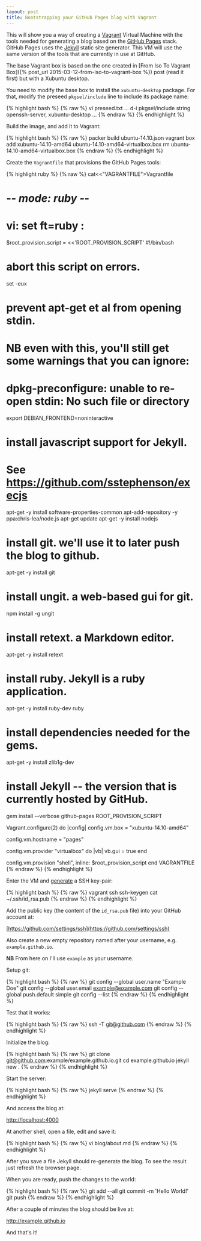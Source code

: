 ```yaml
---
layout: post
title: Bootstrapping your GitHub Pages blog with Vagrant
---
```


This will show you a way of creating a [Vagrant](https://www.vagrantup.com/) Virtual Machine with the tools needed for generating a blog based on the [GitHub Pages](https://pages.github.com/) stack. GitHub Pages uses the [Jekyll](http://jekyllrb.com/) static site generator. This VM will use the same version of the tools that are currently in use at GitHub.

<!--MORE-->

The base Vagrant box is based on the one created in [From Iso To Vagrant Box]({% post_url 2015-03-12-from-iso-to-vagrant-box %}) post (read it first) but with a Xubuntu desktop.

You need to modify the base box to install the `xubuntu-desktop` package. For that, modify the preseed `pkgsel/include` line to include its package name:

{% highlight bash %}
{% raw %}
  vi preseed.txt
...
d-i pkgsel/include string openssh-server, xubuntu-desktop
...
{% endraw %}
{% endhighlight %}


Build the image, and add it to Vagrant:

{% highlight bash %}
{% raw %}
packer build ubuntu-14.10.json
vagrant box add xubuntu-14.10-amd64 ubuntu-14.10-amd64-virtualbox.box
rm ubuntu-14.10-amd64-virtualbox.box
{% endraw %}
{% endhighlight %}


Create the `Vagrantfile` that provisions the GitHub Pages tools:

{% highlight ruby %}
{% raw %}
cat<<"VAGRANTFILE">Vagrantfile
# -*- mode: ruby -*-
# vi: set ft=ruby :

$root_provision_script = <<'ROOT_PROVISION_SCRIPT'
#!/bin/bash
# abort this script on errors.
set -eux

# prevent apt-get et al from opening stdin.
# NB even with this, you'll still get some warnings that you can ignore:
#     dpkg-preconfigure: unable to re-open stdin: No such file or directory
export DEBIAN_FRONTEND=noninteractive

# install javascript support for Jekyll.
# See https://github.com/sstephenson/execjs
apt-get -y install software-properties-common
apt-add-repository -y ppa:chris-lea/node.js
apt-get update
apt-get -y install nodejs

# install git. we'll use it to later push the blog to github.
apt-get -y install git

# install ungit. a web-based gui for git.
npm install -g ungit

# install retext. a Markdown editor.
apt-get -y install retext

# install ruby. Jekyll is a ruby application.
apt-get -y install ruby-dev ruby

# install dependencies needed for the gems.
apt-get -y install zlib1g-dev

# install Jekyll -- the version that is currently hosted by GitHub.
gem install --verbose github-pages
ROOT_PROVISION_SCRIPT

Vagrant.configure(2) do |config|
  config.vm.box = "xubuntu-14.10-amd64"

  config.vm.hostname = "pages"

  config.vm.provider "virtualbox" do |vb|
    vb.gui = true
  end

  config.vm.provision "shell", inline: $root_provision_script
end
VAGRANTFILE
{% endraw %}
{% endhighlight %}


Enter the VM and [generate](https://help.github.com/articles/generating-ssh-keys/) a SSH key-pair:

{% highlight bash %}
{% raw %}
vagrant ssh
ssh-keygen
cat ~/.ssh/id_rsa.pub
{% endraw %}
{% endhighlight %}


Add the public key (the content of the `id_rsa.pub` file) into your GitHub account at:

  [https://github.com/settings/ssh](https://github.com/settings/ssh)

Also create a new empty repository named after your username, e.g. `example.github.io`.

**NB** From here on I'll use `example` as your username.


Setup git:

{% highlight bash %}
{% raw %}
git config --global user.name "Example Doe"
git config --global user.email example@example.com
git config --global push.default simple
git config --list
{% endraw %}
{% endhighlight %}


Test that it works:

{% highlight bash %}
{% raw %}
ssh -T git@github.com
{% endraw %}
{% endhighlight %}


Initialize the blog:

{% highlight bash %}
{% raw %}
git clone git@github.com:example/example.github.io.git
cd example.github.io
jekyll new .
{% endraw %}
{% endhighlight %}


Start the server:

{% highlight bash %}
{% raw %}
jekyll serve
{% endraw %}
{% endhighlight %}


And access the blog at:

  [http://localhost:4000](http://localhost:4000)


At another shell, open a file, edit and save it:

{% highlight bash %}
{% raw %}
vi blog/about.md
{% endraw %}
{% endhighlight %}


After you save a file Jekyll should re-generate the blog. To see the result just refresh the browser page.


When you are ready, push the changes to the world:

{% highlight bash %}
{% raw %}
git add --all
git commit -m 'Hello World!'
git push
{% endraw %}
{% endhighlight %}


After a couple of minutes the blog should be live at:

  http://example.github.io


And that's it!
